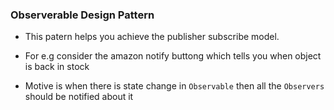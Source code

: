 ### Observerable Design Pattern
* This patern helps you achieve the publisher subscribe model.
* For e.g consider the amazon notify buttong which tells you when object is back in stock

* Motive is when there is state change in `Observable` then all the `Observers` should be notified about it
